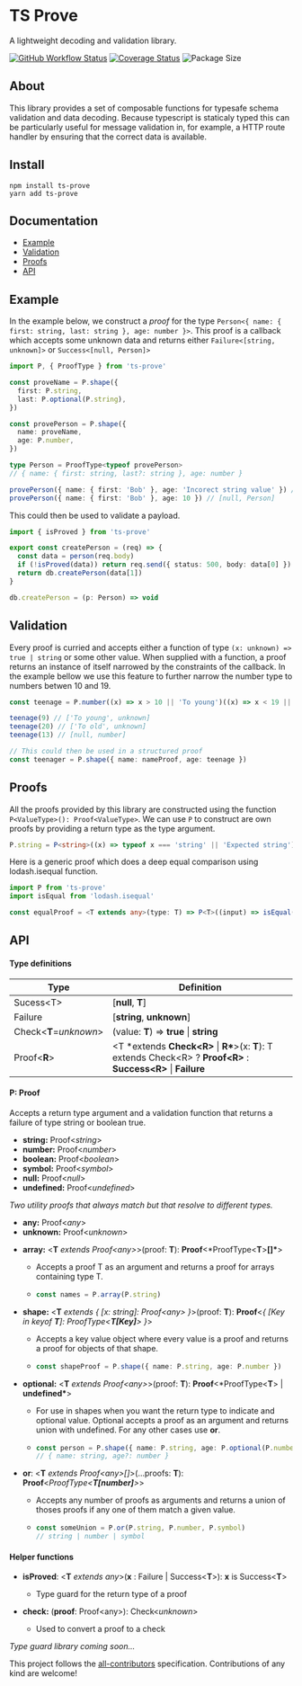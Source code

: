 # TS Prove

A lightweight decoding and validation library.

[![GitHub Workflow Status](https://img.shields.io/github/workflow/status/Pingid/ts-prove/CI)](https://github.com/Pingid/ts-prove/actions)
[![Coverage Status](https://coveralls.io/repos/github/Pingid/ts-prove/badge.svg?branch=master)](https://coveralls.io/github/Pingid/ts-prove?branch=master)
![Package Size](https://img.shields.io/bundlephobia/min/ts-prove)

## About

This library provides a set of composable functions for typesafe schema validation and data decoding. Because typescript is staticaly typed this can be particularly useful for message validation in, for example, a HTTP route handler by ensuring that the correct data is available.

## Install

```
npm install ts-prove
yarn add ts-prove
```

## Documentation

- [Example](#Example)
- [Validation](#Validation)
- [Proofs](#Proofs)
- [API](#API)

## Example

In the example below, we construct a _proof_ for the type `Person<{ name: { first: string, last: string }, age: number }>`. This proof is a callback which accepts some unknown data and returns either `Failure<[string, unknown]>` or `Success<[null, Person]>`

```ts
import P, { ProofType } from 'ts-prove'

const proveName = P.shape({
  first: P.string,
  last: P.optional(P.string),
})

const provePerson = P.shape({
  name: proveName,
  age: P.number,
})

type Person = ProofType<typeof provePerson>
// { name: { first: string, last?: string }, age: number }

provePerson({ name: { first: 'Bob' }, age: 'Incorect string value' }) // [string, unknown]
provePerson({ name: { first: 'Bob' }, age: 10 }) // [null, Person]
```

This could then be used to validate a payload.

```ts
import { isProved } from 'ts-prove'

export const createPerson = (req) => {
  const data = person(req.body)
  if (!isProved(data)) return req.send({ status: 500, body: data[0] })
  return db.createPerson(data[1])
}

db.createPerson = (p: Person) => void
```

## Validation

Every proof is curried and accepts either a function of type `(x: unknown) => true | string` or some other value. When supplied with a function, a proof returns an instance of itself narrowed by the constraints of the callback. In the example bellow we use this feature to further narrow the number type to numbers betwen 10 and 19.

```ts
const teenage = P.number((x) => x > 10 || 'To young')((x) => x < 19 || 'To old')

teenage(9) // ['To young', unknown]
teenage(20) // ['To old', unknown]
teenage(13) // [null, number]

// This could then be used in a structured proof
const teenager = P.shape({ name: nameProof, age: teenage })
```

## Proofs

All the proofs provided by this library are constructed using the function `P<ValueType>(): Proof<ValueType>`. We can use `P` to construct are own proofs by providing a return type as the type argument.

```ts
P.string = P<string>((x) => typeof x === 'string' || 'Expected string')
```

Here is a generic proof which does a deep equal comparison using lodash.isequal function.

```ts
import P from 'ts-prove'
import isEqual from 'lodash.isequal'

const equalProof = <T extends any>(type: T) => P<T>((input) => isEqual(type, input) | `Not equal`)
```

## API

#### Type definitions

| Type                   | Definition                                                                                                             |
| ---------------------- | ---------------------------------------------------------------------------------------------------------------------- |
| Sucess\<T>             | [**null**, **T**]                                                                                                      |
| Failure                | [**string**, **unknown**]                                                                                              |
| Check<**T**=_unknown_> | (value: **T**) => **true** \| **string**                                                                               |
| Proof\<**R**>          | <T \*extends **Check\<R>** \| **R\***>(x: **T**): T extends Check\<R> ? **Proof\<R>** : **Success\<R>** \| **Failure** |

#### P: Proof

Accepts a return type argument and a validation function that returns a failure of type string or boolean true.

- **string:** Proof<_string_>
- **number:** Proof<_number_>
- **boolean:** Proof<_boolean_>
- **symbol:** Proof<_symbol_>
- **null:** Proof<_null_>
- **undefined:** Proof<_undefined_>

_Two utility proofs that always match but that resolve to different types._

- **any:** Proof\<_any_\>
- **unknown:** Proof\<_unknown_\>

* **array:** <**T** _extends Proof\<any\>_>(proof: **T**): **Proof**<\*ProofType\<**T**\>**[]\***>

  - Accepts a proof T as an argument and returns a proof for arrays containing type T.

  - ```ts
    const names = P.array(P.string)
    ```

* **shape:** <**T** _extends { [x: string]: Proof\<any\> }_>(proof: **T**): **Proof**<_{ [Key in keyof **T**]: ProofType<**T[Key]**> }_>

  - Accepts a key value object where every value is a proof and returns a proof for objects of that shape.

  - ```ts
    const shapeProof = P.shape({ name: P.string, age: P.number })
    ```

* **optional:** <**T** _extends Proof\<any\>_>(proof: **T**): **Proof**<\*ProofType\<**T**\> | **undefined\***>

  - For use in shapes when you want the return type to indicate and optional value. Optional accepts a proof as an argument and returns union with undefined. For any other cases use **or**.

  - ```ts
    const person = P.shape({ name: P.string, age: P.optional(P.number) })
    // { name: string, age?: number }
    ```

* **or**: <**T** _extends Proof\<any\>[]_>(...proofs: **T**): **Proof**<_ProofType\<**T[number]**\>_>

  - Accepts any number of proofs as arguments and returns a union of thoses proofs if any one of them match a given value.

  - ```ts
    const someUnion = P.or(P.string, P.number, P.symbol)
    // string | number | symbol
    ```

#### Helper functions

- **isProved**: \<**T** _extends any_>(**x** : Failure | Success\<**T**>): **x** is Success\<**T**>

  - Type guard for the return type of a proof

- **check:** (**proof**: Proof\<any>): Check\<_unknown_>
  - Used to convert a proof to a check

_Type guard library coming soon..._

This project follows the [all-contributors](https://github.com/kentcdodds/all-contributors) specification. Contributions of any kind are welcome!
